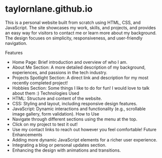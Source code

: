 # taylornlane.github.io
This is a personal website built from scratch using HTML, CSS, and JavaScript. The site showcases my work, skills, and projects, and provides an easy way for visitors to contact me or learn more about my background. The design focuses on simplicity, responsiveness, and user-friendly navigation.

Features
- Home Page: Brief introduction and overview of who I am.
- About Me Section: A more detailed description of my background, experiences, and passions in the tech industry.
- Projects Spotlight Section: A direct link and description for my most recently completed project!
- Hobbies Section: Some things I like to do for fun! I would love to talk about them :)
Technologies Used
- HTML: Structure and content of the website.
- CSS: Styling and layout, including responsive design features.
- JavaScript: Dynamic interactions and functionality (e.g., scrollable image gallery, form validation).
How to Use
- Navigate through different sections using the menu at the top.
- Click on my project to test it out!
- Use my contact links to reach out however you feel comfortable!
Future Enhancements
- Adding more dynamic JavaScript elements for a richer user experience.
- Integrating a blog or personal updates section.
- Enhancing the design with animations and transitions.
